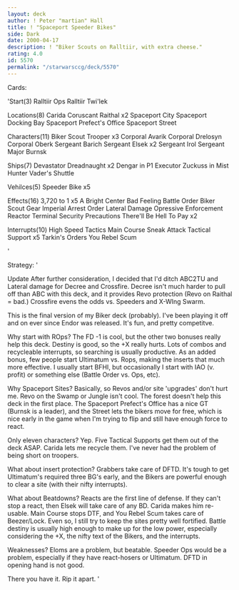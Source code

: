 ```yaml
---
layout: deck
author: ! Peter "martian" Hall
title: ! "Spaceport Speeder Bikes"
side: Dark
date: 2000-04-17
description: ! "Biker Scouts on Ralltiir, with extra cheese."
rating: 4.0
id: 5570
permalink: "/starwarsccg/deck/5570"
---
```

Cards: 

'Start(3)
Ralltiir Ops
Ralltiir
Twi'lek

Locations(8)
Carida
Coruscant
Raithal x2
Spaceport City
Spaceport Docking Bay
Spaceport Prefect's Office
Spaceport Street

Characters(11)
Biker Scout Trooper x3
Corporal Avarik
Corporal Drelosyn
Corporal Oberk
Sergeant Barich
Sergeant Elsek x2
Sergeant Irol
Sergeant Major Burnsk

Ships(7)
Devastator
Dreadnaught x2
Dengar in P1
Executor
Zuckuss in Mist Hunter
Vader's Shuttle

Vehilces(5)
Speeder Bike x5

Effects(16)
3,720 to 1 x5
A Bright Center
Bad Feeling
Battle Order
Biker Scout Gear
Imperial Arrest Order
Lateral Damage
Opressive Enforcement
Reactor Terminal
Security Precautions
There'll Be Hell To Pay x2

Interrupts(10)
High Speed Tactics
Main Course
Sneak Attack
Tactical Support x5
Tarkin's Orders
You Rebel Scum




'

Strategy: '

Update After further consideration, I decided that I'd ditch ABC2TU and Lateral damage for Decree and Crossfire. Decree isn't much harder to pull off than ABC with this deck, and it provides Revo protection (Revo on Raithal = bad.) Crossfire evens the odds vs. Speeders and X-WIng Swarm.

This is the final version of my Biker deck (probably). I've been playing it off and on ever since Endor was released. It's fun, and pretty competitve.

Why start with ROps? The FD -1 is cool, but the other two bonuses really help this deck. Destiny is good, so the +X really hurts. Lots of combos and recycleable interrupts, so searching is usually productive. As an added bonus, few people start Ultimatum vs. Rops, making the inserts that much more effective. I usually start BFHI, but occasionally I start with IAO (v. profit) or something else (Battle Order vs. Ops, etc).

Why Spaceport Sites? Basically, so Revos and/or site 'upgrades' don't hurt me. Revo on the Swamp or Jungle isn't cool. The forest doesn't help this deck in the first place. The Spaceport Prefect's Office has a nice GT (Burnsk is a leader), and the Street lets the bikers move for free, which is nice early in the game when I'm trying to flip and still have enough force to react.

Only eleven characters? Yep. Five Tactical Supports get them out of the deck ASAP. Carida lets me recycle them. I've never had the problem of being short on troopers.

What about insert protection? Grabbers take care of DFTD. It's tough to get Ultimatum's required three BG's early, and the Bikers are powerful enough to clear a site (with their nifty interrupts).

What about Beatdowns? Reacts are the first line of defense. If they can't stop a react, then Elsek will take care of any BD. Carida makes him re-usable. Main Course stops DTF, and You Rebel Scum takes care of Beezer/Lock. Even so, I still try to keep the sites pretty well fortified. Battle destiny is usually high enough to make up for the low power, especially considering the +X, the nifty text of the Bikers, and the interrupts.

Weaknesses? Eloms are a problem, but beatable. Speeder Ops would be a problem, especially if they have react-hosers or Ultimatum. DFTD in opening hand is not good.

There you have it. Rip it apart.   '
